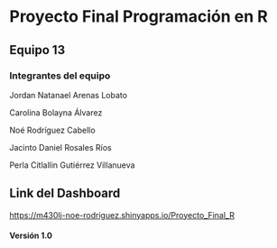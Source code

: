 # Proyecto Final Programación en R

## Equipo 13

### Integrantes del equipo

Jordan Natanael Arenas Lobato

Carolina Bolayna Álvarez

Noé Rodríguez Cabello

Jacinto Daniel Rosales Ríos

Perla Citlallin Gutiérrez Villanueva


## Link del Dashboard

https://m430lj-noe-rodriguez.shinyapps.io/Proyecto_Final_R


#### Versión 1.0
